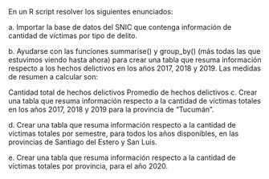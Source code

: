 En un R script resolver los siguientes enunciados:

a. Importar la base de datos del SNIC que contenga información de cantidad de víctimas por tipo de delito.

b. Ayudarse con las funciones summarise() y group_by() (más todas las que estuvimos viendo hasta ahora) para crear una tabla que resuma información respecto a los hechos delictivos en los años 2017, 2018 y 2019. Las medidas de resumen a calcular son:

Cantidad total de hechos delictivos
Promedio de hechos delictivos
c. Crear una tabla que resuma información respecto a la cantidad de víctimas totales en los años 2017, 2018 y 2019 para la provincia de “Tucumán”.

d. Crear una tabla que resuma información respecto a la cantidad de víctimas totales por semestre, para todos los años disponibles, en las provincias de Santiago del Estero y San Luis.

e. Crear una tabla que resuma información respecto a la cantidad de víctimas totales por provincia, para el año 2020.
